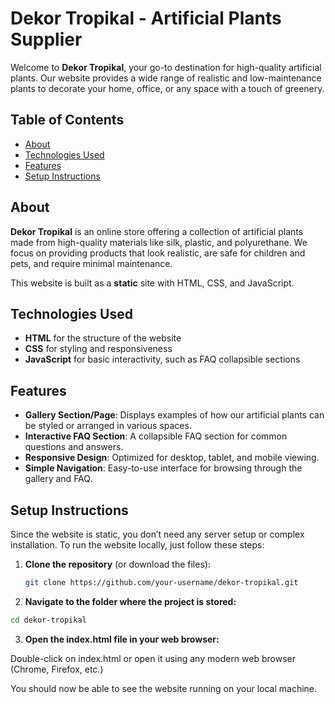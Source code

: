 # Dekor Tropikal - Artificial Plants Supplier

Welcome to **Dekor Tropikal**, your go-to destination for high-quality artificial plants. Our website provides a wide range of realistic and low-maintenance plants to decorate your home, office, or any space with a touch of greenery.

## Table of Contents

- [About](#about)
- [Technologies Used](#technologies-used)
- [Features](#features)
- [Setup Instructions](#setup-instructions)

## About

**Dekor Tropikal** is an online store offering a collection of artificial plants made from high-quality materials like silk, plastic, and polyurethane. We focus on providing products that look realistic, are safe for children and pets, and require minimal maintenance.

This website is built as a **static** site with HTML, CSS, and JavaScript.

## Technologies Used

- **HTML** for the structure of the website
- **CSS** for styling and responsiveness
- **JavaScript** for basic interactivity, such as FAQ collapsible sections

## Features

- **Gallery Section/Page**: Displays examples of how our artificial plants can be styled or arranged in various spaces.
- **Interactive FAQ Section**: A collapsible FAQ section for common questions and answers.
- **Responsive Design**: Optimized for desktop, tablet, and mobile viewing.
- **Simple Navigation**: Easy-to-use interface for browsing through the gallery and FAQ.

## Setup Instructions

Since the website is static, you don’t need any server setup or complex installation. To run the website locally, just follow these steps:

1. **Clone the repository** (or download the files):
   ```bash
   git clone https://github.com/your-username/dekor-tropikal.git


2. **Navigate to the folder where the project is stored:**

 ```bash
cd dekor-tropikal
   ```

3. **Open the index.html file in your web browser:**

Double-click on index.html or open it using any modern web browser (Chrome, Firefox, etc.)

You should now be able to see the website running on your local machine.
